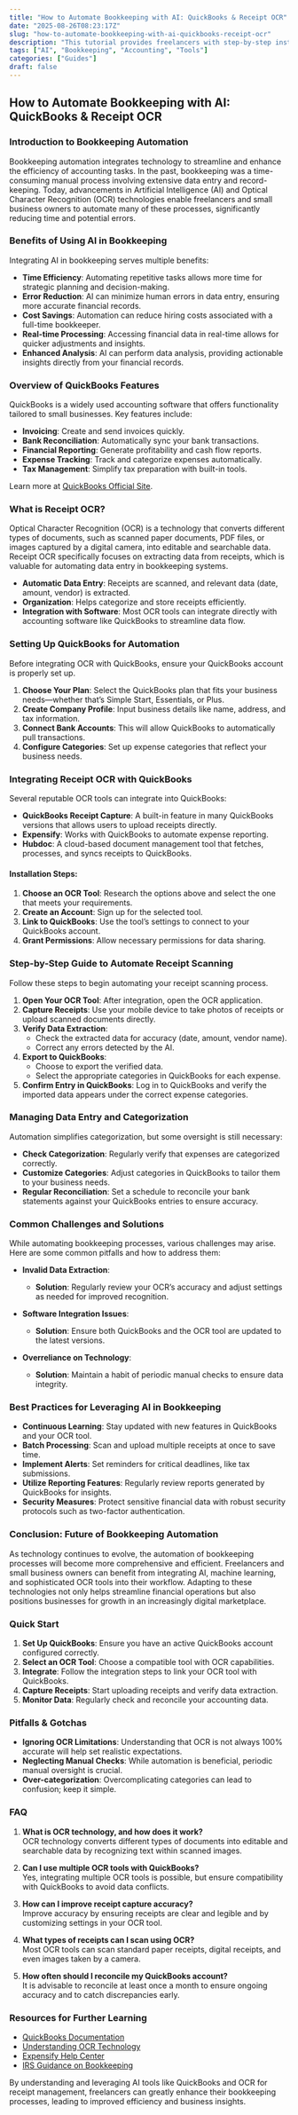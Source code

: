 ```yaml
---
title: "How to Automate Bookkeeping with AI: QuickBooks & Receipt OCR"
date: "2025-08-26T08:23:17Z"
slug: "how-to-automate-bookkeeping-with-ai-quickbooks-receipt-ocr"
description: "This tutorial provides freelancers with step-by-step instructions on how to automate their bookkeeping processes using QuickBooks and OCR technology for..."
tags: ["AI", "Bookkeeping", "Accounting", "Tools"]
categories: ["Guides"]
draft: false
---
```


## How to Automate Bookkeeping with AI: QuickBooks & Receipt OCR

### Introduction to Bookkeeping Automation

Bookkeeping automation integrates technology to streamline and enhance the efficiency of accounting tasks. In the past, bookkeeping was a time-consuming manual process involving extensive data entry and record-keeping. Today, advancements in Artificial Intelligence (AI) and Optical Character Recognition (OCR) technologies enable freelancers and small business owners to automate many of these processes, significantly reducing time and potential errors.

### Benefits of Using AI in Bookkeeping

Integrating AI in bookkeeping serves multiple benefits:

- **Time Efficiency**: Automating repetitive tasks allows more time for strategic planning and decision-making.
- **Error Reduction**: AI can minimize human errors in data entry, ensuring more accurate financial records.
- **Cost Savings**: Automation can reduce hiring costs associated with a full-time bookkeeper.
- **Real-time Processing**: Accessing financial data in real-time allows for quicker adjustments and insights.
- **Enhanced Analysis**: AI can perform data analysis, providing actionable insights directly from your financial records.

### Overview of QuickBooks Features

QuickBooks is a widely used accounting software that offers functionality tailored to small businesses. Key features include:

- **Invoicing**: Create and send invoices quickly.
- **Bank Reconciliation**: Automatically sync your bank transactions.
- **Financial Reporting**: Generate profitability and cash flow reports.
- **Expense Tracking**: Track and categorize expenses automatically.
- **Tax Management**: Simplify tax preparation with built-in tools.

Learn more at [QuickBooks Official Site](https://quickbooks.intuit.com).

### What is Receipt OCR?

Optical Character Recognition (OCR) is a technology that converts different types of documents, such as scanned paper documents, PDF files, or images captured by a digital camera, into editable and searchable data. Receipt OCR specifically focuses on extracting data from receipts, which is valuable for automating data entry in bookkeeping systems.

- **Automatic Data Entry**: Receipts are scanned, and relevant data (date, amount, vendor) is extracted.
- **Organization**: Helps categorize and store receipts efficiently.
- **Integration with Software**: Most OCR tools can integrate directly with accounting software like QuickBooks to streamline data flow.

### Setting Up QuickBooks for Automation

Before integrating OCR with QuickBooks, ensure your QuickBooks account is properly set up.

1. **Choose Your Plan**: Select the QuickBooks plan that fits your business needs—whether that’s Simple Start, Essentials, or Plus.
2. **Create Company Profile**: Input business details like name, address, and tax information.
3. **Connect Bank Accounts**: This will allow QuickBooks to automatically pull transactions.
4. **Configure Categories**: Set up expense categories that reflect your business needs.

### Integrating Receipt OCR with QuickBooks

Several reputable OCR tools can integrate into QuickBooks:

- **QuickBooks Receipt Capture**: A built-in feature in many QuickBooks versions that allows users to upload receipts directly.
- **Expensify**: Works with QuickBooks to automate expense reporting.
- **Hubdoc**: A cloud-based document management tool that fetches, processes, and syncs receipts to QuickBooks.

#### Installation Steps:

1. **Choose an OCR Tool**: Research the options above and select the one that meets your requirements.
2. **Create an Account**: Sign up for the selected tool.
3. **Link to QuickBooks**: Use the tool’s settings to connect to your QuickBooks account.
4. **Grant Permissions**: Allow necessary permissions for data sharing.

### Step-by-Step Guide to Automate Receipt Scanning

Follow these steps to begin automating your receipt scanning process.

1. **Open Your OCR Tool**: After integration, open the OCR application.
2. **Capture Receipts**: Use your mobile device to take photos of receipts or upload scanned documents directly.
3. **Verify Data Extraction**:
   - Check the extracted data for accuracy (date, amount, vendor name).
   - Correct any errors detected by the AI.
4. **Export to QuickBooks**:
   - Choose to export the verified data.
   - Select the appropriate categories in QuickBooks for each expense.
5. **Confirm Entry in QuickBooks**: Log in to QuickBooks and verify the imported data appears under the correct expense categories.

### Managing Data Entry and Categorization

Automation simplifies categorization, but some oversight is still necessary:

- **Check Categorization**: Regularly verify that expenses are categorized correctly.
- **Customize Categories**: Adjust categories in QuickBooks to tailor them to your business needs.
- **Regular Reconciliation**: Set a schedule to reconcile your bank statements against your QuickBooks entries to ensure accuracy.

### Common Challenges and Solutions

While automating bookkeeping processes, various challenges may arise. Here are some common pitfalls and how to address them:

- **Invalid Data Extraction**:
  - **Solution**: Regularly review your OCR’s accuracy and adjust settings as needed for improved recognition.
  
- **Software Integration Issues**:
  - **Solution**: Ensure both QuickBooks and the OCR tool are updated to the latest versions.
  
- **Overreliance on Technology**:
  - **Solution**: Maintain a habit of periodic manual checks to ensure data integrity.

### Best Practices for Leveraging AI in Bookkeeping

- **Continuous Learning**: Stay updated with new features in QuickBooks and your OCR tool.
- **Batch Processing**: Scan and upload multiple receipts at once to save time.
- **Implement Alerts**: Set reminders for critical deadlines, like tax submissions.
- **Utilize Reporting Features**: Regularly review reports generated by QuickBooks for insights.
- **Security Measures**: Protect sensitive financial data with robust security protocols such as two-factor authentication.

### Conclusion: Future of Bookkeeping Automation

As technology continues to evolve, the automation of bookkeeping processes will become more comprehensive and efficient. Freelancers and small business owners can benefit from integrating AI, machine learning, and sophisticated OCR tools into their workflow. Adapting to these technologies not only helps streamline financial operations but also positions businesses for growth in an increasingly digital marketplace.

### Quick Start

1. **Set Up QuickBooks**: Ensure you have an active QuickBooks account configured correctly.
2. **Select an OCR Tool**: Choose a compatible tool with OCR capabilities.
3. **Integrate**: Follow the integration steps to link your OCR tool with QuickBooks.
4. **Capture Receipts**: Start uploading receipts and verify data extraction.
5. **Monitor Data**: Regularly check and reconcile your accounting data.

### Pitfalls & Gotchas

- **Ignoring OCR Limitations**: Understanding that OCR is not always 100% accurate will help set realistic expectations.
- **Neglecting Manual Checks**: While automation is beneficial, periodic manual oversight is crucial.
- **Over-categorization**: Overcomplicating categories can lead to confusion; keep it simple.

### FAQ

1. **What is OCR technology, and how does it work?**  
   OCR technology converts different types of documents into editable and searchable data by recognizing text within scanned images.

2. **Can I use multiple OCR tools with QuickBooks?**  
   Yes, integrating multiple OCR tools is possible, but ensure compatibility with QuickBooks to avoid data conflicts.

3. **How can I improve receipt capture accuracy?**  
   Improve accuracy by ensuring receipts are clear and legible and by customizing settings in your OCR tool.

4. **What types of receipts can I scan using OCR?**  
   Most OCR tools can scan standard paper receipts, digital receipts, and even images taken by a camera.

5. **How often should I reconcile my QuickBooks account?**  
   It is advisable to reconcile at least once a month to ensure ongoing accuracy and to catch discrepancies early. 

### Resources for Further Learning

- [QuickBooks Documentation](https://quickbooks.intuit.com/learn-support/en-us/help-article)
- [Understanding OCR Technology](https://www.ibm.com/cloud/learn/ocr)
- [Expensify Help Center](https://expensify.com/help)
- [IRS Guidance on Bookkeeping](https://www.irs.gov/businesses/small-businesses-self-employed/bookkeeping)

By understanding and leveraging AI tools like QuickBooks and OCR for receipt management, freelancers can greatly enhance their bookkeeping processes, leading to improved efficiency and business insights.
